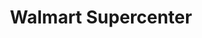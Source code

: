 ---
title: "Walmart Supercenter"
url: /lakeland/walmart-supercenter-us-highway-98-north/
shop: Supermarkt
---